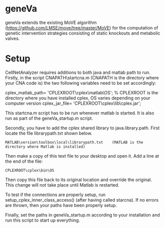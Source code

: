 # geneVa

geneVa extends the existing MoVE algorithm (https://github.com/LMSE/move/tree/master/MoVE) for the computation of genetic intervention strategies consisting of static knockouts and metabolic valves.

# Setup

CellNetAnalyzer requires additions to both java and matlab path to run. Firstly, in the script CNAPATH\startcna.m (CNAPATH is the directory where your CNA code is) the two following variables need to be set accordingly:

cplex_matlab_path= 'CPLEXROOT\cplex\matlab\OS'; % CPLEXROOT is the directory where you have installed cplex, OS varies depending on your computer version
cplex_jar_file= 'CPLEXROOT\cplex\lib\cplex.jar';

This startcna.m script has to be run whenever matlab is started. It is also run as part of the geneVa_startup.m script.

Secondly, you have to add the cplex shared library to java.library.path. First locate the file librarypath.txt shown below.

	MATLAB\version\toolbox\local\librarypath.txt	(MATLAB is the directory where Matlab is installed)
	
Then make a copy of this text file to your desktop and open it. Add a line at the end of the file:

	CPLEXROOT\cplex\bin\OS	

Then copy this file back to its original location and override the original. This change will not take place until Matlab is restarted.

To test if the connections are properly setup, run setup_cplex_inner_class_access() (after having called starcna). If no errors are thrown, then your paths have been properly setup.

Finally, set the paths in geneVa_startup.m according to your installation and run this script to start up everything.
